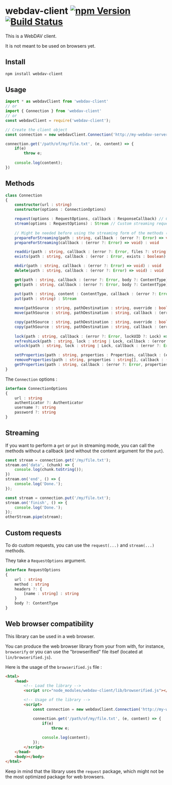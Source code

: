 # webdav-client [![npm Version](https://img.shields.io/npm/v/webdav-client.svg)](https://www.npmjs.com/package/webdav-client) [![Build Status](https://travis-ci.org/OpenMarshal/npm-WebDAV-Client.svg?branch=master)](https://travis-ci.org/OpenMarshal/npm-WebDAV-Client)

This is a WebDAV client.

It is not meant to be used on browsers yet.

## Install

```bash
npm install webdav-client
```

## Usage

```javascript
import * as webdavClient from 'webdav-client'
// or
import { Connection } from 'webdav-client'
// or
const webdavClient = require('webdav-client');

// Create the client object
const connection = new webdavClient.Connection('http://my-webdav-server:1900');

connection.get('/path/of/my/file.txt', (e, content) => {
    if(e)
        throw e;
    
    console.log(content);
})
```

## Methods

```typescript
class Connection
{
    constructor(url : string)
    constructor(options : ConnectionOptions)

    request(options : RequestOptions, callback : ResponseCallback) // Custom request
    stream(options : RequestOptions) : Stream // Custom streaming request
    
    // Might be needed before using the streaming form of the methods (put and get)
    prepareForStreaming(path : string, callback : (error ?: Error) => void) : void
    prepareForStreaming(callback : (error ?: Error) => void) : void

    readdir(path : string, callback : (error ?: Error, files ?: string[]) => void) : void
    exists(path : string, callback : (error : Error, exists : boolean) => void) : void

    mkdir(path : string, callback : (error ?: Error) => void) : void
    delete(path : string, callback : (error ?: Error) => void) : void

    get(path : string, callback : (error ?: Error, body ?: ContentType) => void) : void
    get(path : string, callback : (error ?: Error, body ?: ContentType) => void) : Stream

    put(path : string, content : ContentType, callback : (error ?: Error) => void) : void
    put(path : string) : Stream
    
    move(pathSource : string, pathDestination : string, override : boolean, callback : (error ?: Error) => void) : void
    move(pathSource : string, pathDestination : string, callback : (error ?: Error) => void) : void

    copy(pathSource : string, pathDestination : string, override : boolean, callback : (error ?: Error) => void) : void
    copy(pathSource : string, pathDestination : string, callback : (error ?: Error) => void) : void
    
    lock(path : string, callback : (error ?: Error, lockUID ?: Lock) => void) : void
    refreshLock(path : string, lock : string | Lock, callback : (error ?: Error) => void) : void
    unlock(path : string, lock : string | Lock, callback : (error ?: Error) => void) : void

    setProperties(path : string, properties : Properties, callback : (error ?: Error) => void) : void
    removeProperties(path : string, properties : string[], callback : (error ?: Error) => void) : void
    getProperties(path : string, callback : (error ?: Error, properties ?: Properties) => void) : void
}
```

The `Connection` options :

```typescript
interface ConnectionOptions
{
    url : string
    authenticator ?: Authenticator
    username ?: string
    password ?: string
}
```

## Streaming

If you want to perform a `get` or `put` in streaming mode, you can call the methods without a callback (and without the content argument for the `put`).

```javascript
const stream = connection.get('/my/file.txt');
stream.on('data', (chunk) => {
    console.log(chunk.toString());
})
stream.on('end', () => {
    console.log('Done.');
});
```

```javascript
const stream = connection.put('/my/file.txt');
stream.on('finish', () => {
    console.log('Done.');
});
otherStream.pipe(stream);
```

## Custom requests

To do custom requests, you can use the `request(...)` and `stream(...)` methods.

They take a `RequestOptions` argument.

```typescript
interface RequestOptions
{
    url : string
    method : string
    headers ?: {
        [name : string] : string
    }
    body ?: ContentType
}
```

## Web browser compatibility

This library can be used in a web browser.

You can produce the web browser library from your from with, for instance, `browserify` or you can use the "browserified" file itsef (located at `lin/browserified.js`).

Here is the usage of the `browserified.js` file :

```html
<html>
    <head>
        <!-- Load the library -->
        <script src="node_modules/webdav-client/lib/browserified.js"></script>

        <!-- Usage of the library -->
        <script>
            const connection = new webdavClient.Connection('http://my-webdav-server:1900');

            connection.get('/path/of/my/file.txt', (e, content) => {
                if(e)
                    throw e;
                
                console.log(content);
            });
        </script>
    </head>
    <body></body>
</html>
```

Keep in mind that the library uses the `request` package, which might not be the most optimized package for web browsers.
